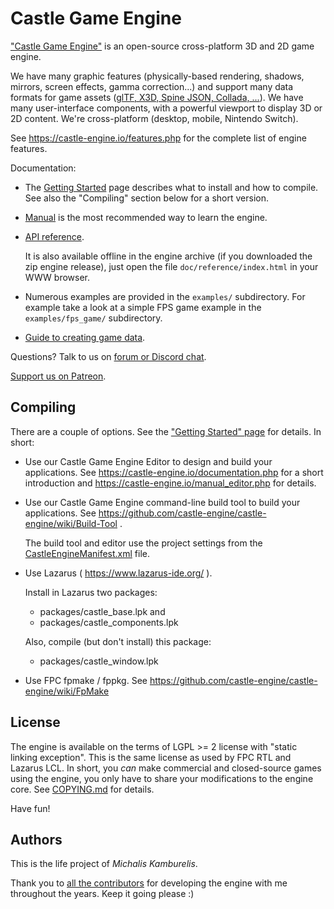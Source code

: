 Castle Game Engine
==================

["Castle Game Engine"](https://castle-engine.io/) is an open-source cross-platform 3D and 2D game engine.

We have many graphic features (physically-based rendering, shadows, mirrors, screen effects, gamma correction...) and support many data formats for game assets ([glTF, X3D, Spine JSON, Collada, ...](https://castle-engine.io/creating_data_model_formats.php)).
We have many user-interface components,
with a powerful viewport to display 3D or 2D content.
We're cross-platform (desktop, mobile, Nintendo Switch).

See https://castle-engine.io/features.php
for the complete list of engine features.

Documentation:

- The [Getting Started](https://castle-engine.io/documentation.php) page describes what to install and how to compile. See also the "Compiling" section below for a short version.

- [Manual](https://castle-engine.io/manual_intro.php) is the most recommended way to learn the engine.

- [API reference](https://castle-engine.io/apidoc-unstable/html/index.html).

  It is also available offline in the engine archive (if you downloaded the zip engine release), just open the file `doc/reference/index.html` in your WWW browser.

- Numerous examples are provided in the `examples/` subdirectory. For example take a look at a simple FPS game example in the `examples/fps_game/` subdirectory.

- [Guide to creating game data](https://castle-engine.io/creating_data_intro.php).

Questions? Talk to us on [forum or Discord chat](https://castle-engine.io/talk.php).

[Support us on Patreon](https://www.patreon.com/castleengine).

Compiling
---------

There are a couple of options. See the ["Getting Started" page](https://castle-engine.io/documentation.php) for details. In short:

- Use our Castle Game Engine Editor to design and build your applications.
  See https://castle-engine.io/documentation.php for a short introduction
  and https://castle-engine.io/manual_editor.php for details.

- Use our Castle Game Engine command-line build tool to build your applications.
  See https://github.com/castle-engine/castle-engine/wiki/Build-Tool .

    The build tool and editor use the project settings
    from the [CastleEngineManifest.xml](https://github.com/castle-engine/castle-engine/wiki/CastleEngineManifest.xml-examples)
    file.

- Use Lazarus ( https://www.lazarus-ide.org/ ).

    Install in Lazarus two packages:

    - packages/castle_base.lpk and
    - packages/castle_components.lpk

    Also, compile (but don't install) this package:

    - packages/castle_window.lpk

- Use FPC fpmake / fppkg.
  See https://github.com/castle-engine/castle-engine/wiki/FpMake

License
-------

The engine is available on the terms of LGPL >= 2 license
with "static linking exception". This is the same license
as used by FPC RTL and Lazarus LCL. In short, you *can* make
commercial and closed-source games using the engine,
you only have to share your modifications to the engine core.
See [COPYING.md](https://github.com/castle-engine/castle-engine/blob/master/COPYING.md) for details.

Have fun!

Authors
-------

This is the life project of _Michalis Kamburelis_.

Thank you to [all the contributors](https://github.com/castle-engine/castle-engine/graphs/contributors) for developing the engine with me throughout the years. Keep it going please :)
